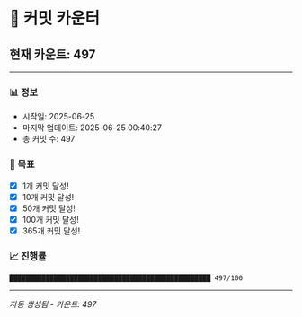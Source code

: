 # 🔢 커밋 카운터

## 현재 카운트: 497

---

### 📊 정보
- 시작일: 2025-06-25
- 마지막 업데이트: 2025-06-25 00:40:27
- 총 커밋 수: 497

### 🎯 목표
- [x] 1개 커밋 달성!
- [x] 10개 커밋 달성!
- [x] 50개 커밋 달성!
- [x] 100개 커밋 달성!
- [x] 365개 커밋 달성!

### 📈 진행률
```
██████████████████████████████████████████████████ 497/100
```

---
*자동 생성됨 - 카운트: 497*

